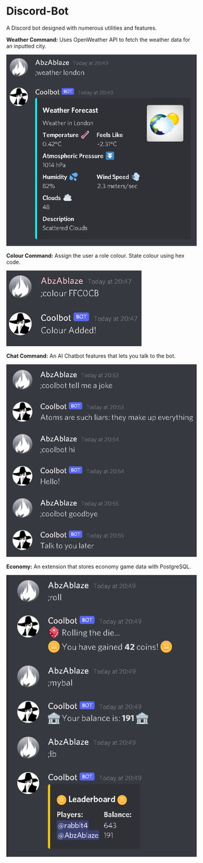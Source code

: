 # Discord-Bot
A Discord bot designed with numerous utilities and features.

**Weather Command:** Uses OpenWeather API to fetch the weather data for an inputted city.

![](screenshot/weather.png)

**Colour Command:** Assign the user a role colour. State colour using hex code.

![](screenshot/colour.png)

**Chat Command:** An AI Chatbot features that lets you talk to the bot.

![](screenshot/chatbot.png)

**Economy:** An extension that stores economy game data with PostgreSQL.

![](screenshot/economy.png)
